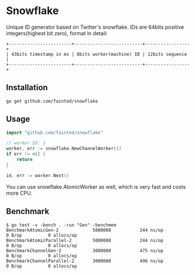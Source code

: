 Snowflake
=====

Unique ID generator based on Twitter's snowflake.
IDs are 64bits positive integers(highest bit zero), format in detail:
```
+------------------------+--------------------------+-----------------+
| 43bits timestamp in ms | 8bits worker(machine) ID | 12bits sequence |
+------------------------+--------------------------+-----------------+
```

Installation
------

```
go get github.com/fainted/snowflake
```

Usage
------

```go
import "github.com/fainted/snowflake"

// worker ID: 1
worker, err := snowflake.NewChannelWorker(1)
if err != nil {
    return
}

id, err := worker.Next()
```

You can use snowflake.AtomicWorker as well, which is very fast and costs more CPU.

Benchmark
------

```
$ go test -v -bench . -run "Gen" -benchmem
BenchmarkAtomicGen-2             5000000           244 ns/op           0 B/op          0 allocs/op
BenchmarkAtomicParallel-2        5000000           244 ns/op           0 B/op          0 allocs/op
BenchmarkChannelGen-2            3000000           475 ns/op           0 B/op          0 allocs/op
BenchmarkChannelParallel-2       3000000           496 ns/op           0 B/op          0 allocs/op
```
